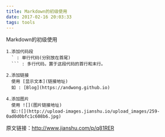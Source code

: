 ```yaml
---
title: Markdown的初级使用
date: 2017-02-16 20:03:33
tags: tools
---
```

Markdown的初级使用
```
1.添加代码段
  ` : 单行代码(分别放在首尾)
  ``` : 多行代码，置于这段代码的首行和末行。

2.添加链接
  使用 [显示文本](链接地址)
  如 : [Blog](https://andwong.github.io)

4.添加图片
  使用 ![](图片链接地址)
  如:![](http://upload-images.jianshu.io/upload_images/259-0ad0d0bfc1c608b6.jpg)
  ```

原文链接：http://www.jianshu.com/p/q81RER
